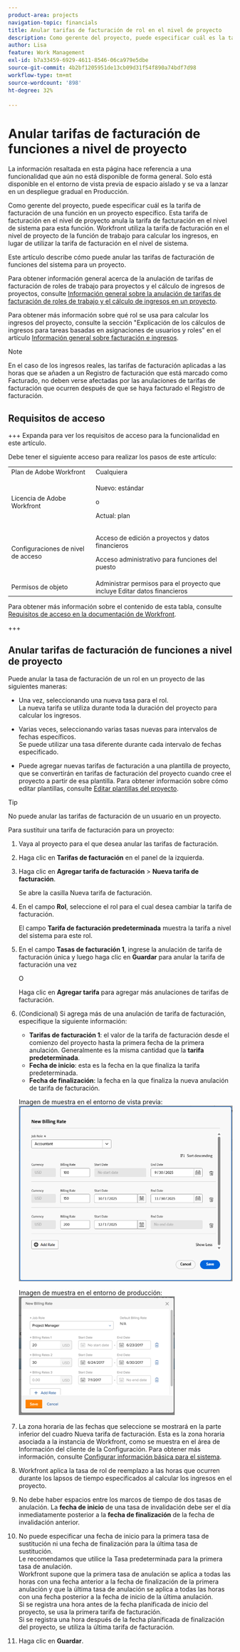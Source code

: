 ```yaml
---
product-area: projects
navigation-topic: financials
title: Anular tarifas de facturación de rol en el nivel de proyecto
description: Como gerente del proyecto, puede especificar cuál es la tarifa de facturación de una función en un proyecto específico. Esta tarifa de facturación en el nivel de proyecto anula la tarifa de facturación en el nivel de sistema para esta función. Workfront utiliza la tarifa de facturación en el nivel de proyecto de la función de trabajo para calcular los ingresos, en lugar de utilizar la tarifa de facturación en el nivel de sistema.
author: Lisa
feature: Work Management
exl-id: b7a33459-6929-4611-8546-06ca979e5dbe
source-git-commit: 4b2bf1205951de13cb09d31f54f890a74bdf7d98
workflow-type: tm+mt
source-wordcount: '898'
ht-degree: 32%

---
```


# Anular tarifas de facturación de funciones a nivel de proyecto

<span class="preview">La información resaltada en esta página hace referencia a una funcionalidad que aún no está disponible de forma general. Solo está disponible en el entorno de vista previa de espacio aislado y se va a lanzar en un despliegue gradual en Producción.</span>

Como gerente del proyecto, puede especificar cuál es la tarifa de facturación de una función en un proyecto específico. Esta tarifa de facturación en el nivel de proyecto anula la tarifa de facturación en el nivel de sistema para esta función. Workfront utiliza la tarifa de facturación en el nivel de proyecto de la función de trabajo para calcular los ingresos, en lugar de utilizar la tarifa de facturación en el nivel de sistema.

Este artículo describe cómo puede anular las tarifas de facturación de funciones del sistema para un proyecto.

Para obtener información general acerca de la anulación de tarifas de facturación de roles de trabajo para proyectos y el cálculo de ingresos de proyectos, consulte [Información general sobre la anulación de tarifas de facturación de roles de trabajo y el cálculo de ingresos en un proyecto](../../../manage-work/projects/project-finances/override-role-billing-rates-and-calculate-project-revenue.md).

Para obtener más información sobre qué rol se usa para calcular los ingresos del proyecto, consulte la sección &quot;Explicación de los cálculos de ingresos para tareas basadas en asignaciones de usuarios y roles&quot; en el artículo [Información general sobre facturación e ingresos](../../../manage-work/projects/project-finances/billing-and-revenue-overview.md).

>[!NOTE]
>
>En el caso de los ingresos reales, las tarifas de facturación aplicadas a las horas que se añaden a un Registro de facturación que está marcado como Facturado, no deben verse afectadas por las anulaciones de tarifas de facturación que ocurren después de que se haya facturado el Registro de facturación.

## Requisitos de acceso

+++ Expanda para ver los requisitos de acceso para la funcionalidad en este artículo.

Debe tener el siguiente acceso para realizar los pasos de este artículo:

<table style="table-layout:auto"> 
 <col> 
 <col> 
 <tbody> 
  <tr> 
   <td role="rowheader">Plan de Adobe Workfront</td> 
   <td>Cualquiera</td> 
  </tr> 
  <tr> 
   <td role="rowheader">Licencia de Adobe Workfront</td> 
   <td>
   <p>Nuevo: estándar</p>
   <p>o</p>
   <p>Actual: plan</p></td> 
  </tr> 
  <tr> 
   <td role="rowheader">Configuraciones de nivel de acceso</td> 
   <td> <p>Acceso de edición a proyectos y datos financieros</p> <p>Acceso administrativo para funciones del puesto</p></td> 
  </tr> 
  <tr> 
   <td role="rowheader">Permisos de objeto</td> 
   <td>Administrar permisos para el proyecto que incluye Editar datos financieros </td> 
  </tr> 
 </tbody> 
</table>

Para obtener más información sobre el contenido de esta tabla, consulte [Requisitos de acceso en la documentación de Workfront](/help/quicksilver/administration-and-setup/add-users/access-levels-and-object-permissions/access-level-requirements-in-documentation.md).

+++

## Anular tarifas de facturación de funciones a nivel de proyecto

Puede anular la tasa de facturación de un rol en un proyecto de las siguientes maneras:

* Una vez, seleccionando una nueva tasa para el rol.\
  La nueva tarifa se utiliza durante toda la duración del proyecto para calcular los ingresos.

* Varias veces, seleccionando varias tasas nuevas para intervalos de fechas específicos.\
  Se puede utilizar una tasa diferente durante cada intervalo de fechas especificado.

* Puede agregar nuevas tarifas de facturación a una plantilla de proyecto, que se convertirán en tarifas de facturación del proyecto cuando cree el proyecto a partir de esa plantilla. Para obtener información sobre cómo editar plantillas, consulte [Editar plantillas del proyecto](/help/quicksilver/manage-work/projects/create-and-manage-templates/edit-templates.md).

>[!TIP]
>
>No puede anular las tarifas de facturación de un usuario en un proyecto.

Para sustituir una tarifa de facturación para un proyecto:

1. Vaya al proyecto para el que desea anular las tarifas de facturación.
1. Haga clic en **Tarifas de facturación** en el panel de la izquierda.
1. Haga clic en **Agregar tarifa de facturación** > **Nueva tarifa de facturación**.

   Se abre la casilla Nueva tarifa de facturación.

1. En el campo **Rol**, seleccione el rol para el cual desea cambiar la tarifa de facturación.

   El campo **Tarifa de facturación predeterminada** muestra la tarifa a nivel del sistema para este rol.

1. En el campo **Tasas de facturación 1**, ingrese la anulación de tarifa de facturación única y luego haga clic en **Guardar** para anular la tarifa de facturación una vez

   O

   Haga clic en **Agregar tarifa** para agregar más anulaciones de tarifas de facturación.

1. (Condicional) Si agrega más de una anulación de tarifa de facturación, especifique la siguiente información:

   * **Tarifas de facturación 1**: el valor de la tarifa de facturación desde el comienzo del proyecto hasta la primera fecha de la primera anulación. Generalmente es la misma cantidad que la **tarifa predeterminada**.
   * **Fecha de inicio**: esta es la fecha en la que finaliza la tarifa predeterminada.
   * **Fecha de finalización**: la fecha en la que finaliza la nueva anulación de tarifa de facturación.

   <span class="preview">Imagen de muestra en el entorno de vista previa:</span>
   ![Tarifas de facturación con fechas de anulación](assets/billing-rates-093025.png)

   Imagen de muestra en el entorno de producción:
   ![Tarifas de facturación con fechas de anulación](assets/new-billing-rate-with-adjustment-dates-350x266.png)

1. La zona horaria de las fechas que seleccione se mostrará en la parte inferior del cuadro Nueva tarifa de facturación. Esta es la zona horaria asociada a la instancia de Workfront, como se muestra en el área de Información del cliente de la Configuración. Para obtener más información, consulte [Configurar información básica para el sistema](../../../administration-and-setup/get-started-wf-administration/configure-basic-info.md).
1. Workfront aplica la tasa de rol de reemplazo a las horas que ocurren durante los lapsos de tiempo especificados al calcular los ingresos en el proyecto.
1. No debe haber espacios entre los marcos de tiempo de dos tasas de anulación. La **fecha de inicio** de una tasa de invalidación debe ser el día inmediatamente posterior a la **fecha de finalización** de la fecha de invalidación anterior.

1. No puede especificar una fecha de inicio para la primera tasa de sustitución ni una fecha de finalización para la última tasa de sustitución.\
   Le recomendamos que utilice la Tasa predeterminada para la primera tasa de anulación.\
   Workfront supone que la primera tasa de anulación se aplica a todas las horas con una fecha anterior a la fecha de finalización de la primera anulación y que la última tasa de anulación se aplica a todas las horas con una fecha posterior a la fecha de inicio de la última anulación.\
   Si se registra una hora antes de la fecha planificada de inicio del proyecto, se usa la primera tarifa de facturación.\
   Si se registra una hora después de la fecha planificada de finalización del proyecto, se utiliza la última tarifa de facturación.

1. Haga clic en **Guardar**.
